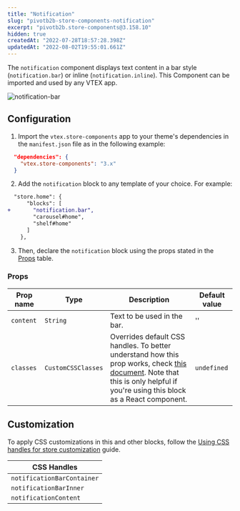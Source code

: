 ```yaml
---
title: "Notification"
slug: "pivotb2b-store-components-notification"
excerpt: "pivotb2b.store-components@3.158.10"
hidden: true
createdAt: "2022-07-28T18:57:28.398Z"
updatedAt: "2022-08-02T19:55:01.661Z"
---
```

The `notification` component displays text content in a bar style (`notification.bar`) or inline (`notification.inline`). This Component can be imported and used by any VTEX app.

![notification-bar](https://user-images.githubusercontent.com/67270558/147773765-0a7f00d6-69ce-44fa-98fc-4b1824faa2bf.png)
## Configuration

1. Import the `vtex.store-components` app to your theme's dependencies in the `manifest.json` file as in the following example:

```json
  "dependencies": {
    "vtex.store-components": "3.x"
  }
```

2. Add the `notification` block to any template of your choice. For example:

```diff
  "store.home": {
      "blocks": [
+       "notification.bar",
        "carousel#home",
        "shelf#home"
      ]
    },
```

3. Then, declare the `notification` block using the props stated in the [Props](#props) table.

### Props

| Prop name | Type | Description | Default value |
| --------- | ---- | ----------- | ------------- |
| `content` | `String` | Text to be used in the bar. | '' |
| `classes` | `CustomCSSClasses` | Overrides default CSS handles. To better understand how this prop works, check [this document](https://github.com/vtex-apps/css-handles#usecustomclasses). Note that this is only helpful if you're using this block as a React component.| `undefined` |

## Customization

To apply CSS customizations in this and other blocks, follow the [Using CSS handles for store customization](https://developers.vtex.com/vtex-developer-docs/docs/vtex-io-documentation-using-css-handles-for-store-customization) guide.

| CSS Handles                     |
| ------------------------------- |
| `notificationBarContainer` | 
| `notificationBarInner` |
| `notificationContent` |